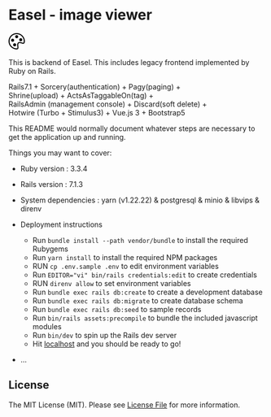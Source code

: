 # Easel - image viewer

![alt text](https://github.com/asip/easel-back/blob/main/public/palette.svg)

This is backend of Easel.
This includes legacy frontend implemented by Ruby on Rails.

Rails7.1 + Sorcery(authentication) + Pagy(paging) +  
Shrine(upload) + ActsAsTaggableOn(tag) +  
RailsAdmin (management console) + Discard(soft delete) +  
Hotwire (Turbo + Stimulus3) + Vue.js 3 + Bootstrap5

This README would normally document whatever steps are necessary to get the
application up and running.

Things you may want to cover:

* Ruby version : 3.3.4
* Rails version : 7.1.3
* System dependencies : yarn (v1.22.22) & postgresql & minio & libvips & direnv
* Deployment instructions
  * Run `bundle install --path vendor/bundle` to install the required Rubygems
  * Run `yarn install` to install the required NPM packages
  * RUN `cp .env.sample .env` to edit environment variables
  * Run `EDITOR="vi" bin/rails credentials:edit` to create credentials
  * RUN `direnv allow` to set environment variables
  * Run `bundle exec rails db:create` to create a development database
  * Run `bundle exec rails db:migrate` to create database schema
  * Run `bundle exec rails db:seed` to sample records
  * Run `bin/rails assets:precompile` to bundle the included javascript modules
  * Run `bin/dev` to spin up the Rails dev server
  * Hit [localhost](http://localhost/) and you should be ready to go!

* ...

## License

The MIT License (MIT). Please see [License File](https://github.com/asip/easel/blob/main/LICENSE-MIT.txt) for more information.
